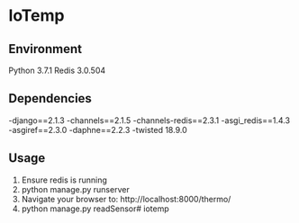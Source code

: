 # IoTemp #

## Environment ##
Python 3.7.1
Redis 3.0.504

## Dependencies ##
-django==2.1.3
-channels==2.1.5
-channels-redis==2.3.1
-asgi_redis==1.4.3
-asgiref==2.3.0
-daphne==2.2.3
-twisted 18.9.0

## Usage ##
1. Ensure redis is running
2. python manage.py runserver
3. Navigate your browser to: http://localhost:8000/thermo/
4. python manage.py readSensor# iotemp
